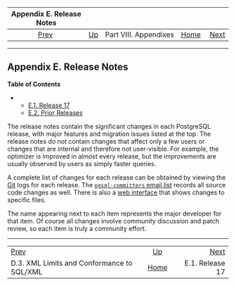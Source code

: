<!--?xml version="1.0" encoding="UTF-8" standalone="no"?-->

|                             Appendix E. Release Notes                             |                                               |                       |                                                       |                                            |
| :-------------------------------------------------------------------------------: | :-------------------------------------------- | :-------------------: | ----------------------------------------------------: | -----------------------------------------: |
| [Prev](xml-limits-conformance.html "D.3. XML Limits and Conformance to SQL/XML")  | [Up](appendixes.html "Part VIII. Appendixes") | Part VIII. Appendixes | [Home](index.html "PostgreSQL 17devel Documentation") |  [Next](release-17.html "E.1. Release 17") |

***

## Appendix E. Release Notes

**Table of Contents**

*   *   [E.1. Release 17](release-17.html)
    *   [E.2. Prior Releases](release-prior.html)

The release notes contain the significant changes in each PostgreSQL release, with major features and migration issues listed at the top. The release notes do not contain changes that affect only a few users or changes that are internal and therefore not user-visible. For example, the optimizer is improved in almost every release, but the improvements are usually observed by users as simply faster queries.

A complete list of changes for each release can be obtained by viewing the [Git](git.html "I.1. Getting the Source via Git") logs for each release. The [`pgsql-committers` email list](https://www.postgresql.org/list/pgsql-committers/) records all source code changes as well. There is also a [web interface](https://git.postgresql.org/gitweb/?p=postgresql.git;a=summary) that shows changes to specific files.

The name appearing next to each item represents the major developer for that item. Of course all changes involve community discussion and patch review, so each item is truly a community effort.

***

|                                                                                   |                                                       |                                            |
| :-------------------------------------------------------------------------------- | :---------------------------------------------------: | -----------------------------------------: |
| [Prev](xml-limits-conformance.html "D.3. XML Limits and Conformance to SQL/XML")  |     [Up](appendixes.html "Part VIII. Appendixes")     |  [Next](release-17.html "E.1. Release 17") |
| D.3. XML Limits and Conformance to SQL/XML                                        | [Home](index.html "PostgreSQL 17devel Documentation") |                            E.1. Release 17 |
